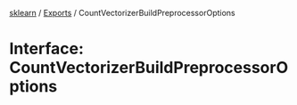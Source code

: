 [sklearn](../readme.md) / [Exports](../modules.md) / CountVectorizerBuildPreprocessorOptions

# Interface: CountVectorizerBuildPreprocessorOptions
